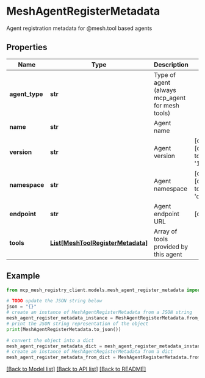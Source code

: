# MeshAgentRegisterMetadata

Agent registration metadata for @mesh.tool based agents

## Properties

Name | Type | Description | Notes
------------ | ------------- | ------------- | -------------
**agent_type** | **str** | Type of agent (always mcp_agent for mesh tools) | 
**name** | **str** | Agent name | 
**version** | **str** | Agent version | [optional] [default to '1.0.0']
**namespace** | **str** | Agent namespace | [optional] [default to 'default']
**endpoint** | **str** | Agent endpoint URL | [optional] 
**tools** | [**List[MeshToolRegisterMetadata]**](MeshToolRegisterMetadata.md) | Array of tools provided by this agent | 

## Example

```python
from mcp_mesh_registry_client.models.mesh_agent_register_metadata import MeshAgentRegisterMetadata

# TODO update the JSON string below
json = "{}"
# create an instance of MeshAgentRegisterMetadata from a JSON string
mesh_agent_register_metadata_instance = MeshAgentRegisterMetadata.from_json(json)
# print the JSON string representation of the object
print(MeshAgentRegisterMetadata.to_json())

# convert the object into a dict
mesh_agent_register_metadata_dict = mesh_agent_register_metadata_instance.to_dict()
# create an instance of MeshAgentRegisterMetadata from a dict
mesh_agent_register_metadata_from_dict = MeshAgentRegisterMetadata.from_dict(mesh_agent_register_metadata_dict)
```
[[Back to Model list]](../README.md#documentation-for-models) [[Back to API list]](../README.md#documentation-for-api-endpoints) [[Back to README]](../README.md)


